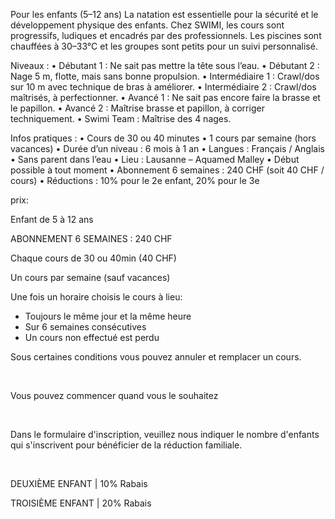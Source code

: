 Pour les enfants (5–12 ans)
La natation est essentielle pour la sécurité et le développement physique des enfants. Chez SWIMI, les cours sont progressifs, ludiques et encadrés par des professionnels. Les piscines sont chauffées à 30–33°C et les groupes sont petits pour un suivi personnalisé.

Niveaux :
	•	Débutant 1 : Ne sait pas mettre la tête sous l’eau.
	•	Débutant 2 : Nage 5 m, flotte, mais sans bonne propulsion.
	•	Intermédiaire 1 : Crawl/dos sur 10 m avec technique de bras à améliorer.
	•	Intermédiaire 2 : Crawl/dos maîtrisés, à perfectionner.
	•	Avancé 1 : Ne sait pas encore faire la brasse et le papillon.
	•	Avancé 2 : Maîtrise brasse et papillon, à corriger techniquement.
	•	Swimi Team : Maîtrise des 4 nages.

Infos pratiques :
	•	Cours de 30 ou 40 minutes
	•	1 cours par semaine (hors vacances)
	•	Durée d’un niveau : 6 mois à 1 an
	•	Langues : Français / Anglais
	•	Sans parent dans l’eau
	•	Lieu : Lausanne – Aquamed Malley
	•	Début possible à tout moment
	•	Abonnement 6 semaines : 240 CHF (soit 40 CHF / cours)
	•	Réductions : 10% pour le 2e enfant, 20% pour le 3e

prix:

Enfant de 5 à 12 ans

ABONNEMENT 6 SEMAINES : 240 CHF

Chaque cours de 30 ou 40min (40 CHF)

Un cours par semaine (sauf vacances)



Une fois un horaire choisis le cours à lieu:
- Toujours le même jour et la même heure
- Sur 6 semaines consécutives
- Un cours non effectué est perdu
 

Sous certaines conditions vous pouvez annuler et remplacer un cours.

​

Vous pouvez commencer quand vous le souhaitez

​

Dans le formulaire d'inscription, veuillez nous indiquer le nombre d'enfants qui s'inscrivent pour bénéficier de la réduction familiale. 

​

DEUXIÈME ENFANT  |  10% Rabais

TROISIÈME ENFANT  |  20% Rabais